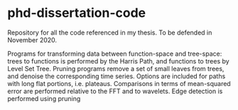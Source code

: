 # phd-dissertation-code
Repository for all the code referenced in my thesis. To be defended in November 2020.

Programs for transforming data between function-space and tree-space: trees to functions is performed by the Harris Path, and functions to trees by Level Set Tree.
Pruning programs remove a set of small leaves from trees, and denoise the corresponding time series. Options are included for paths with long flat portions, i.e. plateaus.
Comparisons in terms of mean-squared error are performed relative to the FFT and to wavelets. 
Edge detection is performed using pruning 
